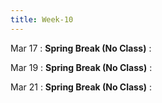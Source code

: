 ```yaml
---
title: Week-10
---
```


Mar 17
: **Spring Break (No Class)**
  : [](#)

Mar 19
: **Spring Break (No Class)**
  : [](#)

Mar 21
: **Spring Break (No Class)**
  : [](#)



